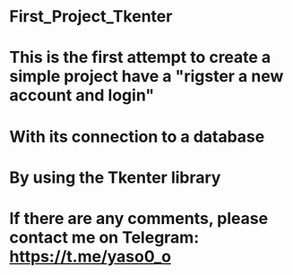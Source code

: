 # First_Project_Tkenter
# This is the first attempt to create a simple project have a "rigster a new account and login"
# With its connection to a database
# By using the Tkenter library
# If there are any comments, please contact me on Telegram: https://t.me/yaso0_o